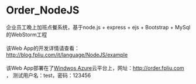 # Order_NodeJS
企业员工晚上加班点餐系统，基于node.js + express + ejs + Bootstrap + MySql的WebStorm工程
</br></br>
该Web App的开发详情请查看：http://blog.fpliu.com/it/language/NodeJS/example
</br></br>
该Web App部署在了<a href="https://www.azure.cn" target="_black">Windwos Azure</a>云平台上，网址：http://order.fpliu.com ，
测试用户名：test，密码：123456
